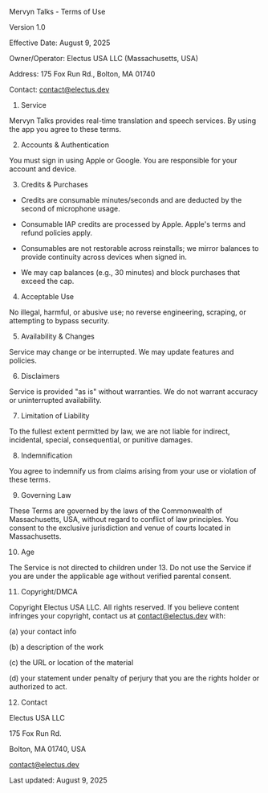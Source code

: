 Mervyn Talks - Terms of Use

Version 1.0

Effective Date: August 9, 2025

Owner/Operator: Electus USA LLC (Massachusetts, USA)

Address: 175 Fox Run Rd., Bolton, MA 01740

Contact: contact@electus.dev


1. Service

Mervyn Talks provides real-time translation and speech services. By using the app you agree to these terms.


2. Accounts & Authentication

You must sign in using Apple or Google. You are responsible for your account and device.


3. Credits & Purchases

- Credits are consumable minutes/seconds and are deducted by the second of microphone usage.

- Consumable IAP credits are processed by Apple. Apple's terms and refund policies apply.

- Consumables are not restorable across reinstalls; we mirror balances to provide continuity across devices when signed in.

- We may cap balances (e.g., 30 minutes) and block purchases that exceed the cap.


4. Acceptable Use

No illegal, harmful, or abusive use; no reverse engineering, scraping, or attempting to bypass security.


5. Availability & Changes

Service may change or be interrupted. We may update features and policies.


6. Disclaimers

Service is provided "as is" without warranties. We do not warrant accuracy or uninterrupted availability.


7. Limitation of Liability

To the fullest extent permitted by law, we are not liable for indirect, incidental, special, consequential, or punitive damages.


8. Indemnification

You agree to indemnify us from claims arising from your use or violation of these terms.


9. Governing Law

These Terms are governed by the laws of the Commonwealth of Massachusetts, USA, without regard to conflict of law principles. You consent to the exclusive jurisdiction and venue of courts located in Massachusetts.


10. Age

The Service is not directed to children under 13. Do not use the Service if you are under the applicable age without verified parental consent.


11. Copyright/DMCA

Copyright Electus USA LLC. All rights reserved. If you believe content infringes your copyright, contact us at contact@electus.dev with: 

(a) your contact info

(b) a description of the work

(c) the URL or location of the material

(d) your statement under penalty of perjury that you are the rights holder or authorized to act.


12. Contact

Electus USA LLC

175 Fox Run Rd.

Bolton, MA 01740, USA

contact@electus.dev


Last updated: August 9, 2025